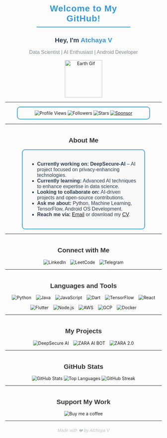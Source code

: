 
<h1 align="center" style="font-family: 'Poppins', sans-serif; color: #3498DB; letter-spacing: 1px; padding-bottom: 10px; border-bottom: 2px solid #3498DB; width: 60%; margin: auto;">
  Welcome to My GitHub!
</h1>

<div align="center">
  <h2 style="font-family: 'Poppins', sans-serif; color: #2C3E50;">Hey, I'm <span style="color: #3498DB;">Atchaya V</span></h2>
  <p style="font-family: 'Poppins', sans-serif; font-size: 16px; color: #7F8C8D;">Data Scientist | AI Enthusiast | Android Developer</p>
  <img src="https://media.giphy.com/media/v1.Y2lkPTc5MGI3NjExcnc5NzN5ZGU3eHoyMmRhdTU3bTZtcXJjdjE1bTgybHBhOG4xZXgxNyZlcD12MV9naWZzX3RyZW5kaW5nJmN0PWc/mcJohbfGPATW8/giphy.gif" width="120" alt="Earth Gif" />
</div>

---

<div align="center" style="padding: 10px; border: 2px solid #3498DB; border-radius: 10px; width: 80%; margin: auto;">
  <img alt="Profile Views" src="https://komarev.com/ghpvc/?username=ATCHAYA200&style=flat&color=3498DB" title="Profile Views" />
  <img alt="Followers" src="https://img.shields.io/github/followers/ATCHAYA200?label=Followers&style=flat&color=3498DB" title="Followers" />
  <img alt="Stars" src="https://img.shields.io/github/stars/ATCHAYA200?label=Stars&style=flat&color=3498DB" title="GitHub Stars" />
  <a href="https://github.com/sponsors/ATCHAYA200" title="Sponsor Me">
    <img src="https://img.shields.io/static/v1?label=Sponsor&message=Support&logo=GitHub&color=%23fe8e86" alt="Sponsor" />
  </a>
</div>

---

<h2 style="font-family: 'Poppins', sans-serif; color: #333; text-align: center; margin-top: 40px;">About Me</h2>

<div style="border: 2px solid #3498DB; border-radius: 10px; padding: 20px; width: 70%; margin: auto; background: #f9f9f9;">
  <ul style="list-style-type: square; font-family: 'Poppins', sans-serif; font-size: 16px; color: #2C3E50;">
    <li><strong>Currently working on:</strong> <b>DeepSecure-AI</b> – AI project focused on privacy-enhancing technologies.</li>
    <li><strong>Currently learning:</strong> Advanced AI techniques to enhance expertise in data science.</li>
    <li><strong>Looking to collaborate on:</strong> AI-driven projects and open-source contributions.</li>
    <li><strong>Ask me about:</strong> Python, Machine Learning, TensorFlow, Android OS Development.</li>
    <li><strong>Reach me via:</strong> <a href="mailto:vatchaya32@gmail.com">Email</a> or download my <a href="https://divith-portfolio.vercel.app/CV.pdf">CV</a>.</li>
  </ul>
</div>

---

<h2 style="font-family: 'Poppins', sans-serif; color: #333; text-align: center; margin-top: 40px;">Connect with Me</h2>

<div align="center">
  <a href="https://linkedin.com/in/divith-s" target="_blank" style="text-decoration: none; margin-right: 10px;">
    <img src="https://img.shields.io/badge/LinkedIn-0A66C2?style=flat&logo=linkedin&logoColor=white" alt="LinkedIn" />
  </a>
  <a href="https://www.leetcode.com/divith023" target="_blank" style="text-decoration: none; margin-right: 10px;">
    <img src="https://img.shields.io/badge/LeetCode-F9DC5C?style=flat&logo=leetcode&logoColor=black" alt="LeetCode" />
  </a>
  <a href="https://www.telegram.me/ninjaonsteroids" target="_blank" style="text-decoration: none;">
    <img src="https://img.shields.io/badge/Telegram-0088CC?style=flat&logo=telegram&logoColor=white" alt="Telegram" />
  </a>
</div>

---

<h2 style="font-family: 'Poppins', sans-serif; color: #333; text-align: center; margin-top: 40px;">Languages and Tools</h2>

<div align="center" style="display: flex; justify-content: center; flex-wrap: wrap; gap: 15px;">
  <img src="https://img.shields.io/badge/Python-3776AB?style=flat&logo=python&logoColor=white" alt="Python" />
  <img src="https://img.shields.io/badge/Java-007396?style=flat&logo=java&logoColor=white" alt="Java" />
  <img src="https://img.shields.io/badge/JavaScript-F7DF1C?style=flat&logo=javascript&logoColor=black" alt="JavaScript" />
  <img src="https://img.shields.io/badge/Dart-0175C2?style=flat&logo=dart&logoColor=white" alt="Dart" />
  <img src="https://img.shields.io/badge/TensorFlow-FF6F00?style=flat&logo=tensorflow&logoColor=white" alt="TensorFlow" />
  <img src="https://img.shields.io/badge/React-61DAFB?style=flat&logo=react&logoColor=black" alt="React" />
  <img src="https://img.shields.io/badge/Flutter-02569B?style=flat&logo=flutter&logoColor=white" alt="Flutter" />
  <img src="https://img.shields.io/badge/Node.js-339933?style=flat&logo=node.js&logoColor=white" alt="Node.js" />
  <img src="https://img.shields.io/badge/AWS-232F3E?style=flat&logo=amazonaws&logoColor=white" alt="AWS" />
  <img src="https://img.shields.io/badge/GCP-4285F4?style=flat&logo=google-cloud&logoColor=white" alt="GCP" />
  <img src="https://img.shields.io/badge/Docker-2496ED?style=flat&logo=docker&logoColor=white" alt="Docker" />
</div>

---

<h2 style="font-family: 'Poppins', sans-serif; color: #333; text-align: center; margin-top: 40px;">My Projects</h2>

<div align="center">
  <a href="https://github.com/ATCHAYA200/DeepSecure-AI" target="_blank" style="text-decoration: none; margin-right: 10px;">
    <img src="https://img.shields.io/badge/DeepSecure%20AI-blue?style=flat&logo=github" alt="DeepSecure AI" />
  </a>
  <a href="https://github.com/ATCHAYA200/ZARA-AN-AI-BOT" target="_blank" style="text-decoration: none; margin-right: 10px;">
    <img src="https://img.shields.io/badge/ZARA%20AI%20BOT-green?style=flat&logo=github" alt="ZARA AI BOT" />
  </a>
  <a href="https://github.com/ATCHAYA200/ZARA-2.0" target="_blank" style="text-decoration: none;">
    <img src="https://img.shields.io/badge/ZARA%202.0-red?style=flat&logo=github" alt="ZARA 2.0" />
  </a>
</div>

---

<h2 style="font-family: 'Poppins', sans-serif; color: #333; text-align: center; margin-top: 40px;">GitHub Stats</h2>

<div align="center">
  <img src="https://github-readme-stats.vercel.app/api?username=ATCHAYA200&show_icons=true&theme=default" alt="GitHub Stats" />
  <img src="https://github-readme-stats.vercel.app/api/top-langs/?username=ATCHAYA200&layout=compact&theme=default" alt="Top Languages" />
  <img src="https://github-readme-streak-st

ats.herokuapp.com/?user=ATCHAYA200&theme=default" alt="GitHub Streak" />
</div>

---

<h2 style="font-family: 'Poppins', sans-serif; color: #333; text-align: center; margin-top: 40px;">Support My Work</h2>

<div align="center">
  <a href="https://www.buymeacoffee.com/ninjaonsteroids" style="text-decoration: none;">
    <img src="https://img.buymeacoffee.com/button-api/?text=Buy%20me%20a%20coffee&slug=ninjaonsteroids&button_colour=FFDD00&font_colour=000000&font_family=Arial" alt="Buy me a coffee" />
  </a>
</div>

---

<div align="center" style="font-family: 'Poppins', sans-serif; color: #BDC3C7; margin-top: 20px;">
  <i>Made with ❤️ by Atchaya V</i>
</div>
